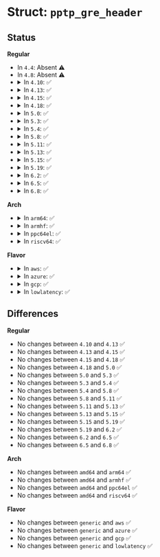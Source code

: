 # Struct: <code>pptp_gre_header</code>

## Status
<b>Regular</b>
<ul>
<li>
In <code>4.4</code>: Absent ⚠️
</li>
<li>
In <code>4.8</code>: Absent ⚠️
</li>
<li>
<details>
<summary>In <code>4.10</code>: ✅</summary>

```c
struct pptp_gre_header {
    struct gre_base_hdr gre_hd;
    __be16 payload_len;
    __be16 call_id;
    __be32 seq;
    __be32 ack;
};
```
</details>
</li>
<li>
<details>
<summary>In <code>4.13</code>: ✅</summary>

```c
struct pptp_gre_header {
    struct gre_base_hdr gre_hd;
    __be16 payload_len;
    __be16 call_id;
    __be32 seq;
    __be32 ack;
};
```
</details>
</li>
<li>
<details>
<summary>In <code>4.15</code>: ✅</summary>

```c
struct pptp_gre_header {
    struct gre_base_hdr gre_hd;
    __be16 payload_len;
    __be16 call_id;
    __be32 seq;
    __be32 ack;
};
```
</details>
</li>
<li>
<details>
<summary>In <code>4.18</code>: ✅</summary>

```c
struct pptp_gre_header {
    struct gre_base_hdr gre_hd;
    __be16 payload_len;
    __be16 call_id;
    __be32 seq;
    __be32 ack;
};
```
</details>
</li>
<li>
<details>
<summary>In <code>5.0</code>: ✅</summary>

```c
struct pptp_gre_header {
    struct gre_base_hdr gre_hd;
    __be16 payload_len;
    __be16 call_id;
    __be32 seq;
    __be32 ack;
};
```
</details>
</li>
<li>
<details>
<summary>In <code>5.3</code>: ✅</summary>

```c
struct pptp_gre_header {
    struct gre_base_hdr gre_hd;
    __be16 payload_len;
    __be16 call_id;
    __be32 seq;
    __be32 ack;
};
```
</details>
</li>
<li>
<details>
<summary>In <code>5.4</code>: ✅</summary>

```c
struct pptp_gre_header {
    struct gre_base_hdr gre_hd;
    __be16 payload_len;
    __be16 call_id;
    __be32 seq;
    __be32 ack;
};
```
</details>
</li>
<li>
<details>
<summary>In <code>5.8</code>: ✅</summary>

```c
struct pptp_gre_header {
    struct gre_base_hdr gre_hd;
    __be16 payload_len;
    __be16 call_id;
    __be32 seq;
    __be32 ack;
};
```
</details>
</li>
<li>
<details>
<summary>In <code>5.11</code>: ✅</summary>

```c
struct pptp_gre_header {
    struct gre_base_hdr gre_hd;
    __be16 payload_len;
    __be16 call_id;
    __be32 seq;
    __be32 ack;
};
```
</details>
</li>
<li>
<details>
<summary>In <code>5.13</code>: ✅</summary>

```c
struct pptp_gre_header {
    struct gre_base_hdr gre_hd;
    __be16 payload_len;
    __be16 call_id;
    __be32 seq;
    __be32 ack;
};
```
</details>
</li>
<li>
<details>
<summary>In <code>5.15</code>: ✅</summary>

```c
struct pptp_gre_header {
    struct gre_base_hdr gre_hd;
    __be16 payload_len;
    __be16 call_id;
    __be32 seq;
    __be32 ack;
};
```
</details>
</li>
<li>
<details>
<summary>In <code>5.19</code>: ✅</summary>

```c
struct pptp_gre_header {
    struct gre_base_hdr gre_hd;
    __be16 payload_len;
    __be16 call_id;
    __be32 seq;
    __be32 ack;
};
```
</details>
</li>
<li>
<details>
<summary>In <code>6.2</code>: ✅</summary>

```c
struct pptp_gre_header {
    struct gre_base_hdr gre_hd;
    __be16 payload_len;
    __be16 call_id;
    __be32 seq;
    __be32 ack;
};
```
</details>
</li>
<li>
<details>
<summary>In <code>6.5</code>: ✅</summary>

```c
struct pptp_gre_header {
    struct gre_base_hdr gre_hd;
    __be16 payload_len;
    __be16 call_id;
    __be32 seq;
    __be32 ack;
};
```
</details>
</li>
<li>
<details>
<summary>In <code>6.8</code>: ✅</summary>

```c
struct pptp_gre_header {
    struct gre_base_hdr gre_hd;
    __be16 payload_len;
    __be16 call_id;
    __be32 seq;
    __be32 ack;
};
```
</details>
</li>
</ul>
<b>Arch</b>
<ul>
<li>
<details>
<summary>In <code>arm64</code>: ✅</summary>

```c
struct pptp_gre_header {
    struct gre_base_hdr gre_hd;
    __be16 payload_len;
    __be16 call_id;
    __be32 seq;
    __be32 ack;
};
```
</details>
</li>
<li>
<details>
<summary>In <code>armhf</code>: ✅</summary>

```c
struct pptp_gre_header {
    struct gre_base_hdr gre_hd;
    __be16 payload_len;
    __be16 call_id;
    __be32 seq;
    __be32 ack;
};
```
</details>
</li>
<li>
<details>
<summary>In <code>ppc64el</code>: ✅</summary>

```c
struct pptp_gre_header {
    struct gre_base_hdr gre_hd;
    __be16 payload_len;
    __be16 call_id;
    __be32 seq;
    __be32 ack;
};
```
</details>
</li>
<li>
<details>
<summary>In <code>riscv64</code>: ✅</summary>

```c
struct pptp_gre_header {
    struct gre_base_hdr gre_hd;
    __be16 payload_len;
    __be16 call_id;
    __be32 seq;
    __be32 ack;
};
```
</details>
</li>
</ul>
<b>Flavor</b>
<ul>
<li>
<details>
<summary>In <code>aws</code>: ✅</summary>

```c
struct pptp_gre_header {
    struct gre_base_hdr gre_hd;
    __be16 payload_len;
    __be16 call_id;
    __be32 seq;
    __be32 ack;
};
```
</details>
</li>
<li>
<details>
<summary>In <code>azure</code>: ✅</summary>

```c
struct pptp_gre_header {
    struct gre_base_hdr gre_hd;
    __be16 payload_len;
    __be16 call_id;
    __be32 seq;
    __be32 ack;
};
```
</details>
</li>
<li>
<details>
<summary>In <code>gcp</code>: ✅</summary>

```c
struct pptp_gre_header {
    struct gre_base_hdr gre_hd;
    __be16 payload_len;
    __be16 call_id;
    __be32 seq;
    __be32 ack;
};
```
</details>
</li>
<li>
<details>
<summary>In <code>lowlatency</code>: ✅</summary>

```c
struct pptp_gre_header {
    struct gre_base_hdr gre_hd;
    __be16 payload_len;
    __be16 call_id;
    __be32 seq;
    __be32 ack;
};
```
</details>
</li>
</ul>

## Differences
<b>Regular</b>
<ul>
<li>
No changes between <code>4.10</code> and <code>4.13</code> ✅
</li>
<li>
No changes between <code>4.13</code> and <code>4.15</code> ✅
</li>
<li>
No changes between <code>4.15</code> and <code>4.18</code> ✅
</li>
<li>
No changes between <code>4.18</code> and <code>5.0</code> ✅
</li>
<li>
No changes between <code>5.0</code> and <code>5.3</code> ✅
</li>
<li>
No changes between <code>5.3</code> and <code>5.4</code> ✅
</li>
<li>
No changes between <code>5.4</code> and <code>5.8</code> ✅
</li>
<li>
No changes between <code>5.8</code> and <code>5.11</code> ✅
</li>
<li>
No changes between <code>5.11</code> and <code>5.13</code> ✅
</li>
<li>
No changes between <code>5.13</code> and <code>5.15</code> ✅
</li>
<li>
No changes between <code>5.15</code> and <code>5.19</code> ✅
</li>
<li>
No changes between <code>5.19</code> and <code>6.2</code> ✅
</li>
<li>
No changes between <code>6.2</code> and <code>6.5</code> ✅
</li>
<li>
No changes between <code>6.5</code> and <code>6.8</code> ✅
</li>
</ul>
<b>Arch</b>
<ul>
<li>
No changes between <code>amd64</code> and <code>arm64</code> ✅
</li>
<li>
No changes between <code>amd64</code> and <code>armhf</code> ✅
</li>
<li>
No changes between <code>amd64</code> and <code>ppc64el</code> ✅
</li>
<li>
No changes between <code>amd64</code> and <code>riscv64</code> ✅
</li>
</ul>
<b>Flavor</b>
<ul>
<li>
No changes between <code>generic</code> and <code>aws</code> ✅
</li>
<li>
No changes between <code>generic</code> and <code>azure</code> ✅
</li>
<li>
No changes between <code>generic</code> and <code>gcp</code> ✅
</li>
<li>
No changes between <code>generic</code> and <code>lowlatency</code> ✅
</li>
</ul>
